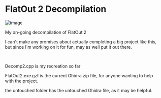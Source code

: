 # FlatOut 2 Decompilation
![image](https://github.com/ZackWilde27/FlatOut-2-decomp/assets/115175938/bf663310-558a-4638-8623-208c6d775c39)

My on-going decompilation of FlatOut 2


I can't make any promises about actually completing a big project like this, but since I'm working on it for fun, may as well put it out there.

<br>

Decomp2.cpp is my recreation so far

FlatOut2.exe.gzf is the current Ghidra zip file, for anyone wanting to help with the project.

the untouched folder has the untouched Ghidra file, as it may be helpful.
